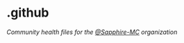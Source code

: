 # .github

*Community health files for the [@Sapphire-MC](https://github.com/Sapphire-MC) organization*
